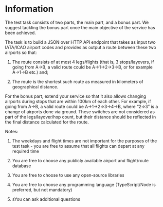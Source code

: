 # Information

The test task consists of two parts, the main part, and a bonus part. We suggest tackling the bonus part once the main objective of the service has been achieved.

The task is to build a JSON over HTTP API endpoint that takes as input two IATA/ICAO airport codes and provides as output a route between these two airports so that:

1. The route consists of at most 4 legs/flights (that is, 3 stops/layovers, if going from A->B, a valid route could be A->1->2->3->B, or for example A->1->B etc.) and;

2. The route is the shortest such route as measured in kilometers of geographical distance.

For the bonus part, extend your service so that it also allows changing airports during stops that are within 100km of each other. For example, if going from A->B, a valid route could be A->1->2=>3->4->B, where “2=>3” is a change of airports done via ground. These switches are not considered as part of the legs/layover/hop count, but their distance should be reflected in the final distance calculated for the route.

Notes:

1. The weekdays and flight times are not important for the purposes of the test task - you are free to assume that all flights can depart at any required time

2. You are free to choose any publicly available airport and flight/route database

3. You are free to choose to use any open-source libraries

4. You are free to choose any programming language (TypeScript/Node is preferred, but not mandatory)

5. sYou can ask additional questions
